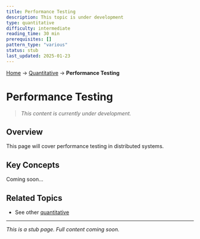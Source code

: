```yaml
---
title: Performance Testing
description: This topic is under development
type: quantitative
difficulty: intermediate
reading_time: 30 min
prerequisites: []
pattern_type: "various"
status: stub
last_updated: 2025-01-23
---
```


<!-- Navigation -->
[Home](../index.md) → [Quantitative](index.md) → **Performance Testing**

# Performance Testing

> *This content is currently under development.*

## Overview

This page will cover performance testing in distributed systems.

## Key Concepts

Coming soon...

## Related Topics

- See other [quantitative](index.md)

---

*This is a stub page. Full content coming soon.*
